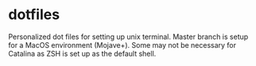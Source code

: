 # dotfiles
Personalized dot files for setting up unix terminal.
Master branch is setup for a MacOS environment (Mojave+). Some may not be necessary for Catalina as ZSH is set up as the default shell.
